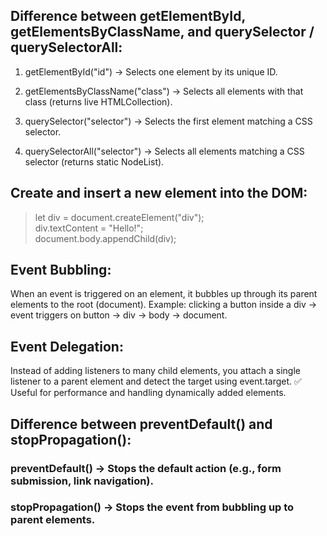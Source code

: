 ## Difference between getElementById, getElementsByClassName, and querySelector / querySelectorAll:
1. getElementById("id") → Selects one element by its unique ID.

2. getElementsByClassName("class") → Selects all elements with that class (returns live HTMLCollection).

3. querySelector("selector") → Selects the first element matching a CSS selector.

4. querySelectorAll("selector") → Selects all elements matching a CSS selector (returns static NodeList).


## Create and insert a new element into the DOM: 

> let div = document.createElement("div");  
div.textContent = "Hello!";  
document.body.appendChild(div);  


## Event Bubbling:
When an event is triggered on an element, it bubbles up through its parent elements to the root (document). Example: clicking a button inside a div → event triggers on button → div → body → document.


## Event Delegation:
Instead of adding listeners to many child elements, you attach a single listener to a parent element and detect the target using event.target.
✅ Useful for performance and handling dynamically added elements.


## Difference between preventDefault() and stopPropagation():

### preventDefault() → Stops the default action (e.g., form submission, link navigation).

### stopPropagation() → Stops the event from bubbling up to parent elements.